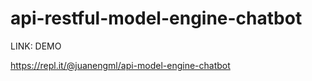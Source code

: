 # api-restful-model-engine-chatbot

LINK: DEMO 

https://repl.it/@juanengml/api-model-engine-chatbot
